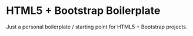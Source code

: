 # HTML5 + Bootstrap Boilerplate
Just a personal boilerplate / starting point for HTML5 + Bootstrap projects.
